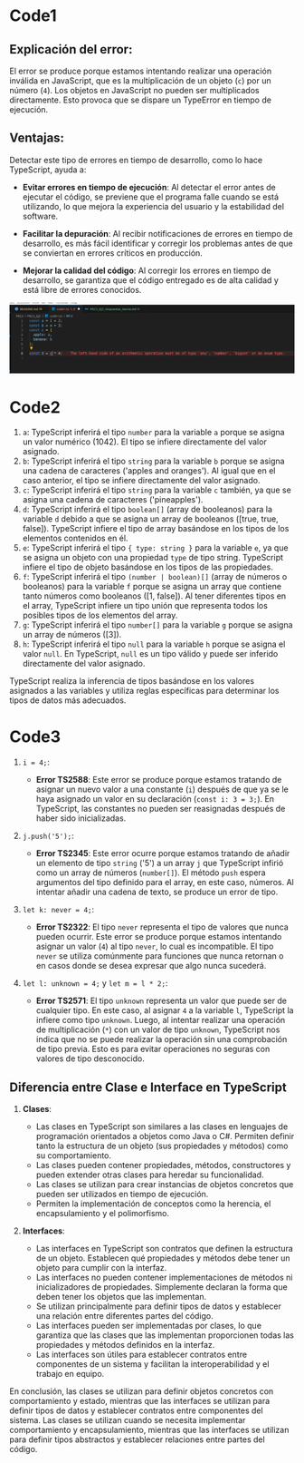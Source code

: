 # Code1

## Explicación del error:
El error se produce porque estamos intentando realizar una operación inválida en JavaScript, que es la multiplicación de un objeto (`c`) por un número (`4`). Los objetos en JavaScript no pueden ser multiplicados directamente. Esto provoca que se dispare un TypeError en tiempo de ejecución.

## Ventajas:
Detectar este tipo de errores en tiempo de desarrollo, como lo hace TypeScript, ayuda a:

- **Evitar errores en tiempo de ejecución**: Al detectar el error antes de ejecutar el código, se previene que el programa falle cuando se está utilizando, lo que mejora la experiencia del usuario y la estabilidad del software.
  
- **Facilitar la depuración**: Al recibir notificaciones de errores en tiempo de desarrollo, es más fácil identificar y corregir los problemas antes de que se conviertan en errores críticos en producción.
  
- **Mejorar la calidad del código**: Al corregir los errores en tiempo de desarrollo, se garantiza que el código entregado es de alta calidad y está libre de errores conocidos.


![Imagen errror](capture_error.png)

# Code2

1. `a`: TypeScript inferirá el tipo `number` para la variable `a` porque se asigna un valor numérico (1042). El tipo se infiere directamente del valor asignado.
2. `b`: TypeScript inferirá el tipo `string` para la variable `b` porque se asigna una cadena de caracteres ('apples and oranges'). Al igual que en el caso anterior, el tipo se infiere directamente del valor asignado.
3. `c`: TypeScript inferirá el tipo `string` para la variable `c` también, ya que se asigna una cadena de caracteres ('pineapples').
4. `d`: TypeScript inferirá el tipo `boolean[]` (array de booleanos) para la variable `d` debido a que se asigna un array de booleanos ([true, true, false]). TypeScript infiere el tipo de array basándose en los tipos de los elementos contenidos en él.
5. `e`: TypeScript inferirá el tipo `{ type: string }` para la variable `e`, ya que se asigna un objeto con una propiedad `type` de tipo string. TypeScript infiere el tipo de objeto basándose en los tipos de las propiedades.
6. `f`: TypeScript inferirá el tipo `(number | boolean)[]` (array de números o booleanos) para la variable `f` porque se asigna un array que contiene tanto números como booleanos ([1, false]). Al tener diferentes tipos en el array, TypeScript infiere un tipo unión que representa todos los posibles tipos de los elementos del array.
7. `g`: TypeScript inferirá el tipo `number[]` para la variable `g` porque se asigna un array de números ([3]).
8. `h`: TypeScript inferirá el tipo `null` para la variable `h` porque se asigna el valor `null`. En TypeScript, `null` es un tipo válido y puede ser inferido directamente del valor asignado.

TypeScript realiza la inferencia de tipos basándose en los valores asignados a las variables y utiliza reglas específicas para determinar los tipos de datos más adecuados.

# Code3

1. `i = 4;`:
   - **Error TS2588**: Este error se produce porque estamos tratando de asignar un nuevo valor a una constante (`i`) después de que ya se le haya asignado un valor en su declaración (`const i: 3 = 3;`). En TypeScript, las constantes no pueden ser reasignadas después de haber sido inicializadas.

2. `j.push('5');`:
   - **Error TS2345**: Este error ocurre porque estamos tratando de añadir un elemento de tipo `string` ('5') a un array `j` que TypeScript infirió como un array de números (`number[]`). El método `push` espera argumentos del tipo definido para el array, en este caso, números. Al intentar añadir una cadena de texto, se produce un error de tipo.

3. `let k: never = 4;`:
   - **Error TS2322**: El tipo `never` representa el tipo de valores que nunca pueden ocurrir. Este error se produce porque estamos intentando asignar un valor (`4`) al tipo `never`, lo cual es incompatible. El tipo `never` se utiliza comúnmente para funciones que nunca retornan o en casos donde se desea expresar que algo nunca sucederá.

4. `let l: unknown = 4;` y `let m = l * 2;`:
   - **Error TS2571**: El tipo `unknown` representa un valor que puede ser de cualquier tipo. En este caso, al asignar `4` a la variable `l`, TypeScript la infiere como tipo `unknown`. Luego, al intentar realizar una operación de multiplicación (`*`) con un valor de tipo `unknown`, TypeScript nos indica que no se puede realizar la operación sin una comprobación de tipo previa. Esto es para evitar operaciones no seguras con valores de tipo desconocido.



## Diferencia entre Clase e Interface en TypeScript

1. **Clases**:
   - Las clases en TypeScript son similares a las clases en lenguajes de programación orientados a objetos como Java o C#. Permiten definir tanto la estructura de un objeto (sus propiedades y métodos) como su comportamiento.
   - Las clases pueden contener propiedades, métodos, constructores y pueden extender otras clases para heredar su funcionalidad.
   - Las clases se utilizan para crear instancias de objetos concretos que pueden ser utilizados en tiempo de ejecución.
   - Permiten la implementación de conceptos como la herencia, el encapsulamiento y el polimorfismo.

2. **Interfaces**:
   - Las interfaces en TypeScript son contratos que definen la estructura de un objeto. Establecen qué propiedades y métodos debe tener un objeto para cumplir con la interfaz.
   - Las interfaces no pueden contener implementaciones de métodos ni inicializadores de propiedades. Simplemente declaran la forma que deben tener los objetos que las implementan.
   - Se utilizan principalmente para definir tipos de datos y establecer una relación entre diferentes partes del código.
   - Las interfaces pueden ser implementadas por clases, lo que garantiza que las clases que las implementan proporcionen todas las propiedades y métodos definidos en la interfaz.
   - Las interfaces son útiles para establecer contratos entre componentes de un sistema y facilitan la interoperabilidad y el trabajo en equipo.

En conclusión, las clases se utilizan para definir objetos concretos con comportamiento y estado, mientras que las interfaces se utilizan para definir tipos de datos y establecer contratos entre componentes del sistema. Las clases se utilizan cuando se necesita implementar comportamiento y encapsulamiento, mientras que las interfaces se utilizan para definir tipos abstractos y establecer relaciones entre partes del código.
